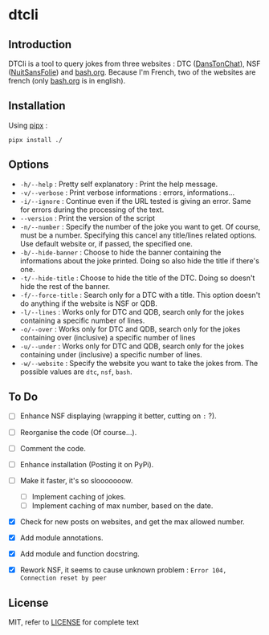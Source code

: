 # dtcli

## Introduction

DTCli is a tool to query jokes from three websites : DTC ([DansTonChat](https://danstonchat.com/)), NSF ([NuitSansFolie](https://nuitsansfolie.com/)) and [bash.org](http://bash.org/). Because I'm French, two of the websites are french (only [bash.org](http://bash.org/) is in english).

## Installation

Using [pipx](https://pipxproject.github.io/pipx/) : 

```shell
pipx install ./
```

## Options

- `-h/--help` : Pretty self explanatory : Print the help message.
- `-v/--verbose` : Print verbose informations : errors, informations...
- `-i/--ignore` : Continue even if the URL tested is giving an error. Same for errors during the processing of the text.
- `--version` : Print the version of the script
- `-n/--number` : Specify the number of the joke you want to get. Of course, must be a number. Specifying this cancel any title/lines related options. Use default website or, if passed, the specified one.
- `-b/--hide-banner` : Choose to hide the banner containing the informations about the joke printed. Doing so also hide the title if there's one.
- `-t/--hide-title` : Choose to hide the title of the DTC. Doing so doesn't hide the rest of the banner.
- `-f/--force-title` : Search only for a DTC with a title. This option doesn't do anything if the website is NSF or QDB.
- `-l/--lines` : Works only for DTC and QDB, search only for the jokes containing a specific number of lines.
- `-o/--over` : Works only for DTC and QDB, search only for the jokes containing over (inclusive) a specific number of lines
- `-u/--under` : Works only for DTC and QDB, search only for the jokes containing under (inclusive) a specific number of lines.
- `-w/--website` : Specify the website you want to take the jokes from. The possible values are `dtc`, `nsf`, `bash`.

## To Do

- [ ] Enhance NSF displaying (wrapping it better, cutting on `:` ?).
- [ ] Reorganise the code (Of course...).
- [ ] Comment the code.
- [ ] Enhance installation (Posting it on PyPi).
- [ ] Make it faster, it's so slooooooow.
  - [ ] Implement caching of jokes.
  - [ ] Implement caching of max number, based on the date.
- [x] Check for new posts on websites, and get the max allowed number.
- [x] Add module annotations.
- [x] Add module and function docstring.
- [x] Rework NSF, it seems to cause unknown problem : `Error 104, Connection reset by peer`



## License
MIT, refer to [LICENSE](https://github.com/Luc-Saccoccio/dtcli/blob/master/LICENSE) for complete text
